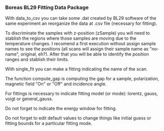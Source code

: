 ### Boreas BL29 Fitting Data Package

With data_to_csv you can take some .dat created by BL29 software of the same experiment an reorganize the data at .csv file (necessary for fitting).

To discriminate the samples with z-position (zSample) you will need to stablish the regions where those samples are moving due to the temperature changes. I recomend a first execution without assign sample names to see the positions (all scans will assign their sample name as "no-name", original, eh?). After that you will be able to identify the position ranges and stablish their limits.

With single_fit you can make a fitting indicating the name of the scan.

The function compute_gap is computing the gap for a sample, polarization, magnetic field "On" or "Off" and incidence angle.

For fittings is necessary to indicate fitting model (or mode): lorentz, gauss, voigt or general_gauss.

Do not forget to indicate the energy window for fitting.

Do not forget to edit default values to change things like initial guess or fitting bounds for a particular fitting mode.
